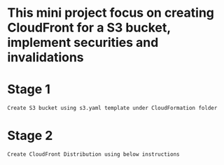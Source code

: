 # This mini project focus on creating CloudFront for a S3 bucket, implement securities and invalidations

# Stage 1

    Create S3 bucket using s3.yaml template under CloudFormation folder

# Stage 2

    Create CloudFront Distribution using below instructions